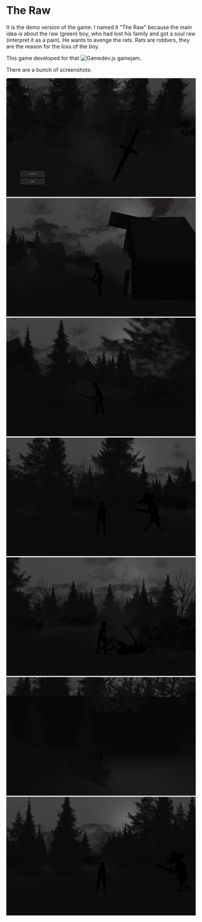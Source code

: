 # The Raw
It is the demo version of the game. I named it "The Raw" because the main idea is about the raw (green) boy, who had lost his family and got a soul raw (interpret it as a pain). He wants to avenge the rats. Rats are robbers, they are the reason for the loss of the boy.

This game developed for that ![Gamedev.js gamejam](https://itch.io/jam/gamedevjs-2022). 

There are a bunch of screenshots: 

![](https://github.com/murat-uluu-umar/The-Raw/blob/master/Screenshots/1.png)
![](https://github.com/murat-uluu-umar/The-Raw/blob/master/Screenshots/2.png)
![](https://github.com/murat-uluu-umar/The-Raw/blob/master/Screenshots/3.png)
![](https://github.com/murat-uluu-umar/The-Raw/blob/master/Screenshots/4.png)
![](https://github.com/murat-uluu-umar/The-Raw/blob/master/Screenshots/5.png)
![](https://github.com/murat-uluu-umar/The-Raw/blob/master/Screenshots/6.png)
![](https://github.com/murat-uluu-umar/The-Raw/blob/master/Screenshots/7.png)
